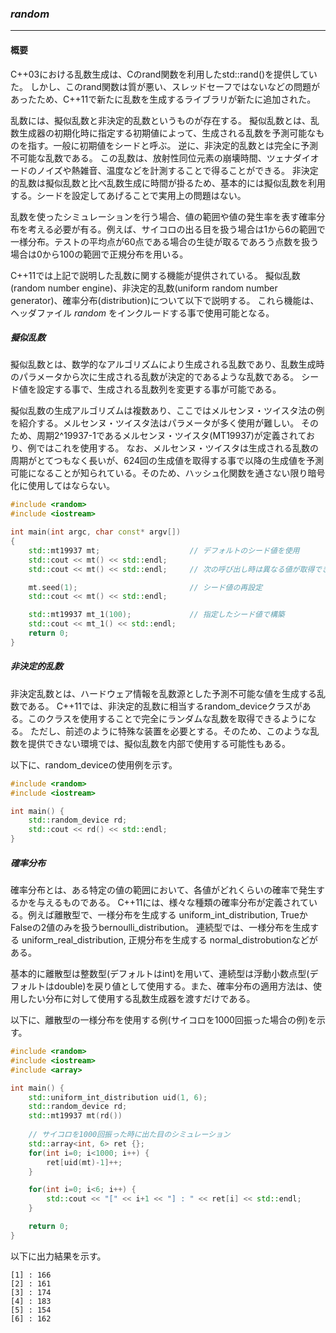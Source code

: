 ### *random*
---
#### 概要
C++03における乱数生成は、Cのrand関数を利用したstd::rand()を提供していた。
しかし、このrand関数は質が悪い、スレッドセーフではないなどの問題があったため、C++11で新たに乱数を生成するライブラリが新たに追加された。

乱数には、擬似乱数と非決定的乱数というものが存在する。
擬似乱数とは、乱数生成器の初期化時に指定する初期値によって、生成される乱数を予測可能なものを指す。一般に初期値をシードと呼ぶ。
逆に、非決定的乱数とは完全に予測不可能な乱数である。 この乱数は、放射性同位元素の崩壊時間、ツェナダイオードのノイズや熱雑音、温度などを計測することで得ることができる。
非決定的乱数は擬似乱数と比べ乱数生成に時間が掛るため、基本的には擬似乱数を利用する。シードを設定してあげることで実用上の問題はない。

乱数を使ったシミュレーションを行う場合、値の範囲や値の発生率を表す確率分布を考える必要が有る。例えば、サイコロの出る目を扱う場合は1から6の範囲で一様分布。テストの平均点が60点である場合の生徒が取るであろう点数を扱う場合は0から100の範囲で正規分布を用いる。

C++11では上記で説明した乱数に関する機能が提供されている。
擬似乱数(random number engine)、非決定的乱数(uniform random number generator)、確率分布(distribution)について以下で説明する。
これら機能は、ヘッダファイル *random* をインクルードする事で使用可能となる。

##### 擬似乱数
擬似乱数とは、数学的なアルゴリズムにより生成される乱数であり、乱数生成時のパラメータから次に生成される乱数が決定的であるような乱数である。
シード値を設定する事で、生成される乱数列を変更する事が可能である。

擬似乱数の生成アルゴリズムは複数あり、ここではメルセンヌ・ツイスタ法の例を紹介する。メルセンヌ・ツイスタ法はパラメータが多く使用が難しい。
そのため、周期2^19937-1であるメルセンヌ・ツイスタ(MT19937)が定義されており、例ではこれを使用する。
なお、メルセンヌ・ツイスタは生成される乱数の周期がとてつもなく長いが、624回の生成値を取得する事で以降の生成値を予測可能になることが知られている。そのため、ハッシュ化関数を通さない限り暗号化に使用してはならない。

```c++
#include <random>
#include <iostream>

int main(int argc, char const* argv[])
{
    std::mt19937 mt;                    // デフォルトのシード値を使用
    std::cout << mt() << std::endl;
    std::cout << mt() << std::endl;     // 次の呼び出し時は異なる値が取得できる

    mt.seed(1);                         // シード値の再設定
    std::cout << mt() << std::endl;

    std::mt19937 mt_1(100);             // 指定したシード値で構築
    std::cout << mt_1() << std::endl;
    return 0;
}
```


##### 非決定的乱数
非決定乱数とは、ハードウェア情報を乱数源とした予測不可能な値を生成する乱数である。
C++11では、非決定的乱数に相当するrandom_deviceクラスがある。このクラスを使用することで完全にランダムな乱数を取得できるようになる。
ただし、前述のように特殊な装置を必要とする。そのため、このような乱数を提供できない環境では、擬似乱数を内部で使用する可能性もある。

以下に、random_deviceの使用例を示す。

```c++
#include <random>
#include <iostream>

int main() {
    std::random_device rd;
    std::cout << rd() << std::endl;
}
```

##### 確率分布
確率分布とは、ある特定の値の範囲において、各値がどれくらいの確率で発生するかを与えるものである。
C++11には、様々な種類の確率分布が定義されている。例えば離散型で、一様分布を生成する uniform_int_distribution, TrueかFalseの2値のみを扱うbernoulli_distribution。
連続型では、一様分布を生成する uniform_real_distribution, 正規分布を生成する normal_distrobutionなどがある。

基本的に離散型は整数型(デフォルトはint)を用いて、連続型は浮動小数点型(デフォルトはdouble)を戻り値として使用する。また、確率分布の適用方法は、使用したい分布に対して使用する乱数生成器を渡すだけである。

以下に、離散型の一様分布を使用する例(サイコロを1000回振った場合の例)を示す。

```c++
#include <random>
#include <iostream>
#include <array>

int main() {
    std::uniform_int_distribution uid(1, 6);
    std::random_device rd;
    std::mt19937 mt(rd())
    
    // サイコロを1000回振った時に出た目のシミュレーション
    std::array<int, 6> ret {};
    for(int i=0; i<1000; i++) {
        ret[uid(mt)-1]++;
    }

    for(int i=0; i<6; i++) {
        std::cout << "[" << i+1 << "] : " << ret[i] << std::endl;
    }

    return 0;
}
```

以下に出力結果を示す。

```
[1] : 166
[2] : 161
[3] : 174
[4] : 183
[5] : 154
[6] : 162
```
